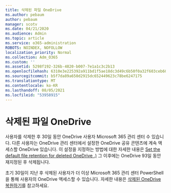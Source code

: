 ```yaml
---
title: 삭제된 파일 OneDrive
ms.author: pebaum
author: pebaum
manager: scotv
ms.date: 04/21/2020
ms.audience: Admin
ms.topic: article
ms.service: o365-administration
ROBOTS: NOINDEX, NOFOLLOW
localization_priority: Normal
ms.collection: Adm_O365
ms.custom: ''
ms.assetid: 5298f192-326b-4820-b007-7e1a1c3c2b13
ms.openlocfilehash: 6310e3e225392a911bd1f5ae18dc3d49c6b50f0a32f603ceb60816657d5b3fc6
ms.sourcegitcommit: b5f7da89a650d2915dc652449623c78be6247175
ms.translationtype: MT
ms.contentlocale: ko-KR
ms.lasthandoff: 08/05/2021
ms.locfileid: "53958915"
---
```

# <a name="restore-a-deleted-onedrive"></a>삭제된 파일 OneDrive

사용자를 삭제한 후 30일 동안 OneDrive 사용자 Microsoft 365 관리 센터 수 있습니다. 다른 사용자는 OneDrive 관리 센터에서 설정한 OneDrive 공유 콘텐츠에 계속 액세스할 OneDrive 있습니다. 이 설정을 지정하는 방법에 대한 자세한 내용은 [Set the default file retention for deleted OneDrive .)](https://go.microsoft.com/fwlink/?linkid=874267) 그 이후에는 OneDrive 93일 동안 재지정된 후 삭제됩니다.
  
초기 30일이 지난 후 삭제된 사용자가 더 이상 Microsoft 365 관리 센터 PowerShell을 통해 사용자의 OneDrive 액세스할 수 있습니다. 자세한 내용은 [삭제된 OneDrive 복원하기](https://go.microsoft.com/fwlink/?linkid=874269)를 참고하세요.
  

